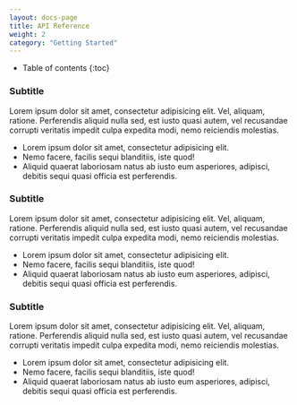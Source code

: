 ```yaml
---
layout: docs-page
title: API Reference
weight: 2
category: "Getting Started"
---
```


- Table of contents
{:toc}

### Subtitle

Lorem ipsum dolor sit amet, consectetur adipisicing elit. Vel, aliquam, ratione. Perferendis aliquid nulla sed, est iusto quasi autem, vel recusandae corrupti veritatis impedit culpa expedita modi, nemo reiciendis molestias.

- Lorem ipsum dolor sit amet, consectetur adipisicing elit. 
- Nemo facere, facilis sequi blanditiis, iste quod! 
- Aliquid quaerat laboriosam natus ab iusto eum asperiores, adipisci, debitis sequi quasi officia est perferendis.

### Subtitle

Lorem ipsum dolor sit amet, consectetur adipisicing elit. Vel, aliquam, ratione. Perferendis aliquid nulla sed, est iusto quasi autem, vel recusandae corrupti veritatis impedit culpa expedita modi, nemo reiciendis molestias.

- Lorem ipsum dolor sit amet, consectetur adipisicing elit. 
- Nemo facere, facilis sequi blanditiis, iste quod! 
- Aliquid quaerat laboriosam natus ab iusto eum asperiores, adipisci, debitis sequi quasi officia est perferendis.

### Subtitle

Lorem ipsum dolor sit amet, consectetur adipisicing elit. Vel, aliquam, ratione. Perferendis aliquid nulla sed, est iusto quasi autem, vel recusandae corrupti veritatis impedit culpa expedita modi, nemo reiciendis molestias.

- Lorem ipsum dolor sit amet, consectetur adipisicing elit. 
- Nemo facere, facilis sequi blanditiis, iste quod! 
- Aliquid quaerat laboriosam natus ab iusto eum asperiores, adipisci, debitis sequi quasi officia est perferendis.
